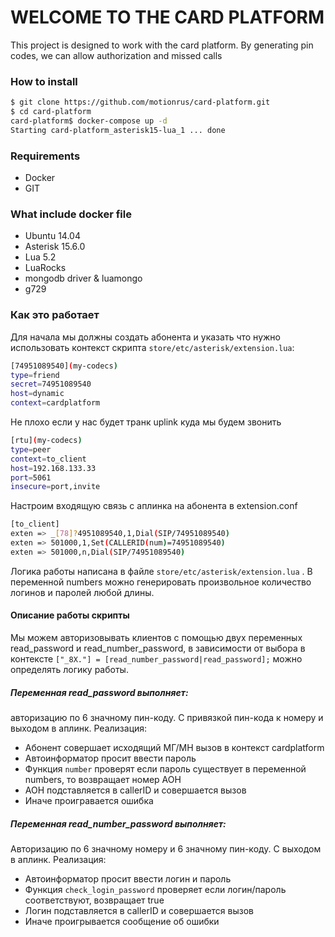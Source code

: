 # WELCOME TO THE CARD PLATFORM

This project is designed to work with the card platform. By generating pin codes, we can allow authorization and missed calls

### How to install
```bash
$ git clone https://github.com/motionrus/card-platform.git
$ cd card-platform
card-platform$ docker-compose up -d
Starting card-platform_asterisk15-lua_1 ... done
```


### Requirements
+ Docker
+ GIT

### What include docker file
+ Ubuntu 14.04
+ Asterisk 15.6.0
+ Lua 5.2
+ LuaRocks
+ mongodb driver & luamongo
+ g729

### Как это работает
Для начала мы должны создать абонента и указать что нужно использовать контекст скрипта `store/etc/asterisk/extension.lua`:
```bash
[74951089540](my-codecs)
type=friend
secret=74951089540
host=dynamic
context=cardplatform
```
Не плохо если у нас будет транк uplink куда мы будем звонить
```bash
[rtu](my-codecs)
type=peer
context=to_client
host=192.168.133.33
port=5061
insecure=port,invite
```

Настроим входящую связь с аплинка на абонента в extension.conf
```bash
[to_client]
exten => _[78]?4951089540,1,Dial(SIP/74951089540)
exten => 501000,1,Set(CALLERID(num)=74951089540)
exten => 501000,n,Dial(SIP/74951089540)
```

Логика работы написана в файле `store/etc/asterisk/extension.lua` . В переменной numbers можно генерировать произвольное количество логинов и паролей любой длины.

#### Описание работы скрипты
Мы можем авторизовывать клиентов с помощью двух переменных read_password и read_number_password, в зависимости от выбора в контексте `["_8X."] = [read_number_password|read_password];` можно определять логику работы. 
##### Переменная read_password выполняет:
авторизацию по 6 значному пин-коду. С привязкой пин-кода к номеру и выходом в аплинк. Реализация:
+ Абонент совершает исходящий МГ/МН вызов в контекст cardplatform
+ Автоинформатор просит ввести пароль
+ Функция `number` проверят если пароль существует в переменной numbers, то возвращает номер АОН
+ АОН подставляется в callerID и совершается вызов
+ Иначе проигравается ошибка

##### Переменная read_number_password выполняет:
Авторизацию по 6 значному номеру и 6 значному пин-коду. С выходом в аплинк. Реализация:
+ Автоинформатор просит ввести логин и пароль
+ Функция `check_login_password` проверяет если логин/пароль соответствуют, возвращает true
+ Логин подставляется в callerID и совершается вызов
+ Иначе проигрывается сообщение об ошибки